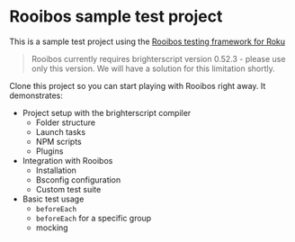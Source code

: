 # Rooibos sample test project

This is a sample test project using the [Rooibos testing framework for Roku](https://github.com/georgejecook/rooibos)

> Rooibos currently requires brighterscript version 0.52.3 - please use only this version. We will have a solution for this limitation shortly.

Clone this project so you can start playing with Rooibos right away. It demonstrates:

- Project setup with the brighterscript compiler
  - Folder structure
  - Launch tasks
  - NPM scripts
  - Plugins
- Integration with Rooibos
  - Installation
  - Bsconfig configuration
  - Custom test suite
- Basic test usage
  - `beforeEach`
  - `beforeEach` for a specific group
  - mocking
